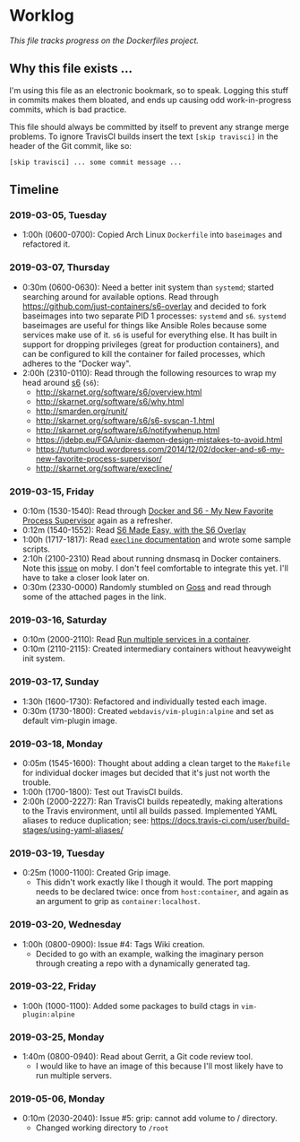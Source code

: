 # Worklog

_This file tracks progress on the Dockerfiles project._

## Why this file exists ...

I'm using this file as an electronic bookmark, so to speak. Logging this stuff in commits
makes them bloated, and ends up causing odd work-in-progress commits, which is bad
practice.

This file should always be committed by itself to prevent any strange merge problems. To
ignore TravisCI builds insert the text `[skip travisci]` in the header of the Git commit,
like so:

```
[skip travisci] ... some commit message ...
```

## Timeline

### 2019-03-05, Tuesday

- 1:00h (0600-0700): Copied Arch Linux `Dockerfile` into `baseimages` and refactored it.

### 2019-03-07, Thursday

- 0:30m (0600-0630): Need a better init system than `systemd`; started searching around
  for available options. Read through https://github.com/just-containers/s6-overlay and
  decided to fork baseimages into two separate PID 1 processes: `systemd` and `s6`.
  `systemd` baseimages are useful for things like Ansible Roles because some services make
  use of it. `s6` is useful for everything else. It has built in support for dropping
  privileges (great for production containers), and can be configured to kill the
  container for failed processes, which adheres to the "Docker way".
- 2:00h (2310-0110): Read through the following resources to wrap my head around
  [s6](http://skarnet.org/software/s6/index.html) (`s6`):
   - http://skarnet.org/software/s6/overview.html
   - http://skarnet.org/software/s6/why.html
   - http://smarden.org/runit/
   - http://skarnet.org/software/s6/s6-svscan-1.html
   - http://skarnet.org/software/s6/notifywhenup.html
   - https://jdebp.eu/FGA/unix-daemon-design-mistakes-to-avoid.html
   - https://tutumcloud.wordpress.com/2014/12/02/docker-and-s6-my-new-favorite-process-supervisor/
   - http://skarnet.org/software/execline/

### 2019-03-15, Friday

- 0:10m (1530-1540): Read through [Docker and S6 - My New Favorite Process
  Supervisor](https://tutumcloud.wordpress.com/2014/12/02/docker-and-s6-my-new-favorite-process-supervisor/)
  again as a refresher.
- 0:12m (1540-1552): Read [S6 Made Easy, with the S6
  Overlay](https://tutumcloud.wordpress.com/2015/05/20/s6-made-easy-with-the-s6-overlay/)
- 1:00h (1717-1817): Read [`execline`
  documentation](http://skarnet.org/software/execline/) and wrote some sample scripts.
- 2:10h (2100-2310) Read about running dnsmasq in Docker containers. Note this
  [issue](https://github.com/moby/moby/issues/23910#issuecomment-247964052) on moby. I
  don't feel comfortable to integrate this yet. I'll have to take a closer look later on.
- 0:30m (2330-0000) Randomly stumbled on [Goss](https://github.com/aelsabbahy/goss) and
  read through some of the attached pages in the link.

### 2019-03-16, Saturday

- 0:10m (2000-2110): Read [Run multiple services in a
  container](https://docs.docker.com/config/containers/multi-service_container/).
- 0:10m (2110-2115): Created intermediary containers without heavyweight init system.


### 2019-03-17, Sunday

- 1:30h (1600-1730): Refactored and individually tested each image.
- 0:30m (1730-1800): Created `webdavis/vim-plugin:alpine` and set as default vim-plugin
  image.

### 2019-03-18, Monday

- 0:05m (1545-1600): Thought about adding a clean target to the `Makefile` for individual
  docker images but decided that it's just not worth the trouble.
- 1:00h (1700-1800): Test out TravisCI builds.
- 2:00h (2000-2227): Ran TravisCI builds repeatedly, making alterations to the Travis
  environment, until all builds passed. Implemented YAML aliases to reduce duplication;
  see: https://docs.travis-ci.com/user/build-stages/using-yaml-aliases/

### 2019-03-19, Tuesday

- 0:25m (1000-1100): Created Grip image.
   - This didn't work exactly like I though it would. The port mapping needs to be
   declared twice: once from `host:container`, and again as an argument to grip as
   `container:localhost`.

### 2019-03-20, Wednesday

- 1:00h (0800-0900): Issue #4: Tags Wiki creation.
   - Decided to go with an example, walking the imaginary person through creating a repo
   with a dynamically generated tag.

### 2019-03-22, Friday

- 1:00h (1000-1100): Added some packages to build ctags in `vim-plugin:alpine`

### 2019-03-25, Monday

- 1:40m (0800-0940): Read about Gerrit, a Git code review tool.
   - I would like to have an image of this because I'll most likely have to run multiple
   servers.

### 2019-05-06, Monday

- 0:10m (2030-2040): Issue #5: grip: cannot add volume to / directory.
   - Changed working directory to `/root`

